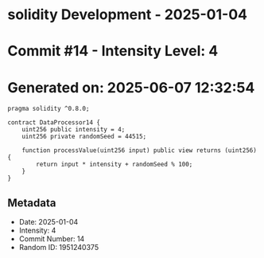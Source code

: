 ﻿# solidity Development - 2025-01-04
# Commit #14 - Intensity Level: 4
# Generated on: 2025-06-07 12:32:54
```solidity
pragma solidity ^0.8.0;

contract DataProcessor14 {
    uint256 public intensity = 4;
    uint256 private randomSeed = 44515;

    function processValue(uint256 input) public view returns (uint256) {
        return input * intensity + randomSeed % 100;
    }
}
```
## Metadata
- Date: 2025-01-04
- Intensity: 4
- Commit Number: 14
- Random ID: 1951240375
